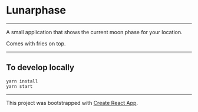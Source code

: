 # Lunarphase

----
A small application that shows the current moon phase for your location.

Comes with fries on top.

----
## To develop locally
    yarn install
    yarn start

----
This project was bootstrapped with [Create React App](https://github.com/facebookincubator/create-react-app).

